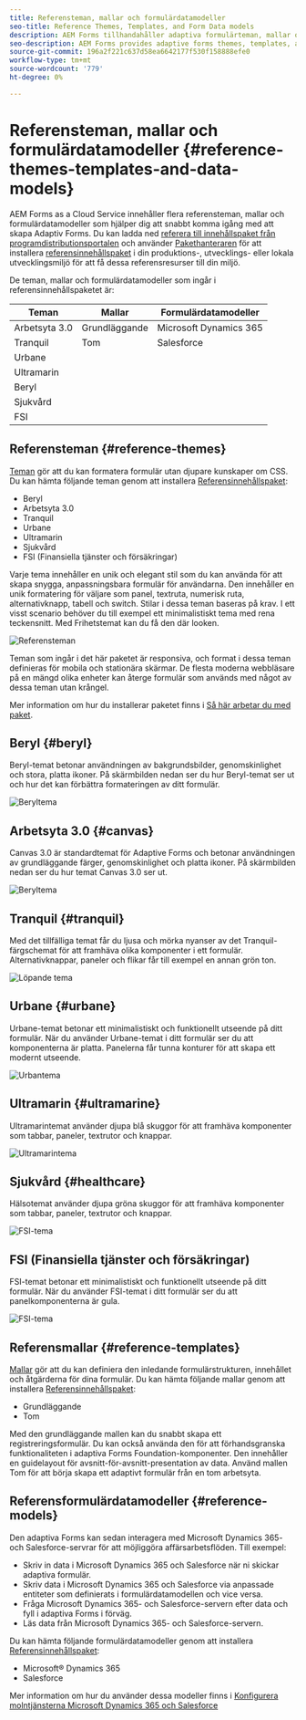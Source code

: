 ```yaml
---
title: Referensteman, mallar och formulärdatamodeller
seo-title: Reference Themes, Templates, and Form Data models
description: AEM Forms tillhandahåller adaptiva formulärteman, mallar och formulärdatamodeller som du kan hämta från Software Distribution
seo-description: AEM Forms provides adaptive forms themes, templates, and form data models that you can get from Software Distribution
source-git-commit: 196a2f221c637d58ea6642177f530f158888efe0
workflow-type: tm+mt
source-wordcount: '779'
ht-degree: 0%

---
```


# Referensteman, mallar och formulärdatamodeller {#reference-themes-templates-and-data-models}

AEM Forms as a Cloud Service innehåller flera referensteman, mallar och formulärdatamodeller som hjälper dig att snabbt komma igång med att skapa Adaptiv Forms. Du kan ladda ned [referera till innehållspaket från programdistributionsportalen](https://experience.adobe.com/#/downloads/content/software-distribution/en/aemcloud.html?package=/content/software-distribution/en/details.html/content/dam/aemcloud/public/aem-forms-reference-content.ui.content-2.1.0.zip) och använder [Pakethanteraren](/help/implementing/developing/tools/package-manager.md) för att installera [referensinnehållspaket](https://experience.adobe.com/#/downloads/content/software-distribution/en/aemcloud.html?package=/content/software-distribution/en/details.html/content/dam/aemcloud/public/aem-forms-reference-content.ui.content-2.1.0.zip) i din produktions-, utvecklings- eller lokala utvecklingsmiljö för att få dessa referensresurser till din miljö.

De teman, mallar och formulärdatamodeller som ingår i referensinnehållspaketet är:


| Teman | Mallar | Formulärdatamodeller |
---------|----------|---------
| Arbetsyta 3.0 | Grundläggande | Microsoft Dynamics 365 |
| Tranquil | Tom | Salesforce |
| Urbane |  |  |
| Ultramarin |  |  |
| Beryl |  |  |
| Sjukvård |  |  |
| FSI |  |  |

## Referensteman {#reference-themes}

[Teman](/help/forms/themes.md) gör att du kan formatera formulär utan djupare kunskaper om CSS. Du kan hämta följande teman genom att installera [Referensinnehållspaket](https://experience.adobe.com/#/downloads/content/software-distribution/en/aemcloud.html?package=/content/software-distribution/en/details.html/content/dam/aemcloud/public/aem-forms-reference-content.ui.content-2.1.0.zip):

* Beryl
* Arbetsyta 3.0
* Tranquil
* Urbane
* Ultramarin
* Sjukvård
* FSI (Finansiella tjänster och försäkringar)

Varje tema innehåller en unik och elegant stil som du kan använda för att skapa snygga, anpassningsbara formulär för användarna. Den innehåller en unik formatering för väljare som panel, textruta, numerisk ruta, alternativknapp, tabell och switch. Stilar i dessa teman baseras på krav. I ett visst scenario behöver du till exempel ett minimalistiskt tema med rena teckensnitt. Med Frihetstemat kan du få den där looken.

![Referensteman](assets/ref-themes.png)

Teman som ingår i det här paketet är responsiva, och format i dessa teman definieras för mobila och stationära skärmar. De flesta moderna webbläsare på en mängd olika enheter kan återge formulär som används med något av dessa teman utan krångel.

Mer information om hur du installerar paketet finns i [Så här arbetar du med paket](/help/implementing/developing/tools/package-manager.md).

## Beryl {#beryl}

Beryl-temat betonar användningen av bakgrundsbilder, genomskinlighet och stora, platta ikoner. På skärmbilden nedan ser du hur Beryl-temat ser ut och hur det kan förbättra formateringen av ditt formulär.

![Beryltema](assets/beryl.png)

## Arbetsyta 3.0 {#canvas}

Canvas 3.0 är standardtemat för Adaptive Forms och betonar användningen av grundläggande färger, genomskinlighet och platta ikoner. På skärmbilden nedan ser du hur temat Canvas 3.0 ser ut.

![Beryltema](assets/canvas.png)


## Tranquil {#tranquil}

Med det tillfälliga temat får du ljusa och mörka nyanser av det Tranquil-färgschemat för att framhäva olika komponenter i ett formulär. Alternativknappar, paneler och flikar får till exempel en annan grön ton.

![Löpande tema](assets/tranquil.png)


## Urbane {#urbane}

Urbane-temat betonar ett minimalistiskt och funktionellt utseende på ditt formulär. När du använder Urbane-temat i ditt formulär ser du att komponenterna är platta. Panelerna får tunna konturer för att skapa ett modernt utseende.

![Urbantema](assets/urbane.png)


## Ultramarin {#ultramarine}

Ultramarintemat använder djupa blå skuggor för att framhäva komponenter som tabbar, paneler, textrutor och knappar.

![Ultramarintema](assets/ultramarine.png)

## Sjukvård {#healthcare}

Hälsotemat använder djupa gröna skuggor för att framhäva komponenter som tabbar, paneler, textrutor och knappar.

![FSI-tema](assets/healthcare.png)


## FSI (Finansiella tjänster och försäkringar)

FSI-temat betonar ett minimalistiskt och funktionellt utseende på ditt formulär. När du använder FSI-temat i ditt formulär ser du att panelkomponenterna är gula.

![FSI-tema](assets/fsi.png)

## Referensmallar {#reference-templates}


[Mallar](/help/forms/themes.md) gör att du kan definiera den inledande formulärstrukturen, innehållet och åtgärderna för dina formulär. Du kan hämta följande mallar genom att installera [Referensinnehållspaket](https://experience.adobe.com/#/downloads/content/software-distribution/en/aemcloud.html?package=/content/software-distribution/en/details.html/content/dam/aemcloud/public/aem-forms-reference-content.ui.content-2.1.0.zip):

* Grundläggande
* Tom

Med den grundläggande mallen kan du snabbt skapa ett registreringsformulär. Du kan också använda den för att förhandsgranska funktionaliteten i adaptiva Forms Foundation-komponenter. Den innehåller en guidelayout för avsnitt-för-avsnitt-presentation av data. Använd mallen Tom för att börja skapa ett adaptivt formulär från en tom arbetsyta.


## Referensformulärdatamodeller {#reference-models}

Den adaptiva Forms kan sedan interagera med Microsoft Dynamics 365- och Salesforce-servrar för att möjliggöra affärsarbetsflöden. Till exempel:

* Skriv in data i Microsoft Dynamics 365 och Salesforce när ni skickar adaptiva formulär.
* Skriv data i Microsoft Dynamics 365 och Salesforce via anpassade entiteter som definierats i formulärdatamodellen och vice versa.
* Fråga Microsoft Dynamics 365- och Salesforce-servern efter data och fyll i adaptiva Forms i förväg.
* Läs data från Microsoft Dynamics 365- och Salesforce-servern.

Du kan hämta följande formulärdatamodeller genom att installera [Referensinnehållspaket](https://experience.adobe.com/#/downloads/content/software-distribution/en/aemcloud.html?package=/content/software-distribution/en/details.html/content/dam/aemcloud/public/aem-forms-reference-content.ui.content-2.1.0.zip):

* Microsoft® Dynamics 365
* Salesforce

Mer information om hur du använder dessa modeller finns i [Konfigurera molntjänsterna Microsoft Dynamics 365 och Salesforce](https://experienceleague.adobe.com/docs/experience-manager-cloud-service/content/forms/integrate/use-form-data-model/configure-msdynamics-salesforce.html?lang=en#configure-dynamics-cloud-service)






